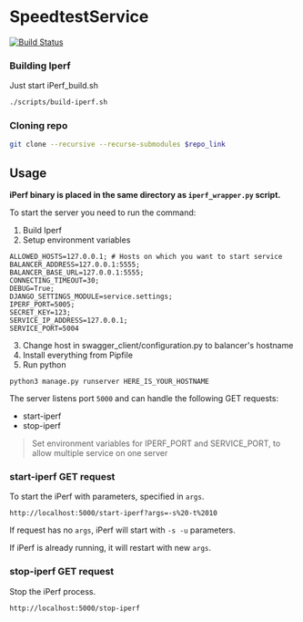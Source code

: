 # SpeedtestService

[![Build Status](https://github.com/SkoltechSummerCamp/SpeedtestService/workflows/Build%20docker%20image/badge.svg)](https://github.com/SkoltechSummerCamp/SpeedtestService/actions)

### Building Iperf

Just start iPerf_build.sh

```bash
./scripts/build-iperf.sh
```

### Cloning repo

```bash
git clone --recursive --recurse-submodules $repo_link
```


## Usage

**iPerf binary is placed in the same directory as `iperf_wrapper.py` script.**



To start the server you need to run the command:

1. Build Iperf
2. Setup environment variables

```
ALLOWED_HOSTS=127.0.0.1; # Hosts on which you want to start service
BALANCER_ADDRESS=127.0.0.1:5555;
BALANCER_BASE_URL=127.0.0.1:5555;
CONNECTING_TIMEOUT=30;
DEBUG=True;
DJANGO_SETTINGS_MODULE=service.settings;
IPERF_PORT=5005;
SECRET_KEY=123;
SERVICE_IP_ADDRESS=127.0.0.1;
SERVICE_PORT=5004
```
3. Change host in swagger_client/configuration.py to balancer's hostname
4. Install everything from Pipfile
5. Run python

```
python3 manage.py runserver HERE_IS_YOUR_HOSTNAME 
```

The server listens port `5000` and can handle the following GET requests:

* start-iperf
* stop-iperf

> Set environment variables for IPERF_PORT and SERVICE_PORT, to allow multiple service on one server 

### start-iperf GET request
To start the iPerf with parameters, specified in `args`.

```
http://localhost:5000/start-iperf?args=-s%20-t%2010
```

If request has no `args`, iPerf will start with `-s -u` parameters.

If iPerf is already running, it will restart with new `args`. 

### stop-iperf GET request
Stop the iPerf process.

```
http://localhost:5000/stop-iperf
```